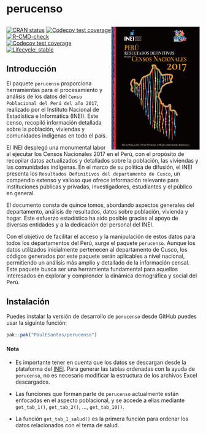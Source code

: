 
<!-- README.md is generated from README.Rmd. Please edit that file -->

# perucenso

## <a href='https://github.com/PaulESantos/perucenso'><img src='man/figures/censo_2017.jpg' align="right" height="320" width="230"  alt="Censo 2017" /></a>

<!-- badges: start -->

[![CRAN
status](https://www.r-pkg.org/badges/version/perucenso)](https://CRAN.R-project.org/package=perucenso)
[![Codecov test
coverage](https://codecov.io/gh/PaulESantos/perucenso/branch/master/graph/badge.svg)](https://app.codecov.io/gh/PaulESantos/perucenso?branch=master)
[![R-CMD-check](https://github.com/PaulESantos/perucenso/actions/workflows/R-CMD-check.yaml/badge.svg)](https://github.com/PaulESantos/perucenso/actions/workflows/R-CMD-check.yaml)
[![Codecov test
coverage](https://codecov.io/gh/PaulESantos/perucenso/graph/badge.svg)](https://app.codecov.io/gh/PaulESantos/perucenso)
[![Lifecycle:
stable](https://img.shields.io/badge/lifecycle-stable-brightgreen.svg)](https://lifecycle.r-lib.org/articles/stages.html#stable)
<!-- badges: end -->

## Introducción

El paquete `perucenso` proporciona herramientas para el procesamiento y
análisis de los datos del `Censo Poblacional del Perú del año 2017`,
realizado por el Instituto Nacional de Estadística e Informática (INEI).
Este censo, recopiló información detallada sobre la población, viviendas
y comunidades indígenas en todo el país.

El INEI desplegó una monumental labor al ejecutar los Censos Nacionales
2017 en el Perú, con el propósito de recopilar datos actualizados y
detallados sobre la población, las viviendas y las comunidades
indígenas. En el marco de su política de difusión, el INEI presenta los
`Resultados Definitivos del departamento de Cusco`, un compendio extenso
y valioso que ofrece información relevante para instituciones públicas y
privadas, investigadores, estudiantes y el público en general.

El documento consta de quince tomos, abordando aspectos generales del
departamento, análisis de resultados, datos sobre población, vivienda y
hogar. Este esfuerzo estadístico ha sido posible gracias al apoyo de
diversas entidades y a la dedicación del personal del INEI.

Con el objetivo de facilitar el acceso y la manipulación de estos datos
para todos los departamentos del Perú, surge el paquete `perucenso`.
Aunque los datos utilizados inicialmente pertenecen al departamento de
Cusco, los códigos generados por este paquete serán aplicables a nivel
nacional, permitiendo un análisis más amplio y detallado de la
información censal. Este paquete busca ser una herramienta fundamental
para aquellos interesados en explorar y comprender la dinámica
demográfica y social del Perú.

## Instalación

Puedes instalar la versión de desarrollo de `perucenso` desde GitHub
puedes usar la siguinte función:

``` r
pak::pak("PaulESantos/perucenso")
```

#### Nota

- Es importante tener en cuenta que los datos se descargan desde la
  plataforma del
  [INEI](https://censo2017.inei.gob.pe/resultados-definitivos-de-los-censos-nacionales-2017/).
  Para generar las tablas ordenadas con la ayuda de `perucenso`, no es
  necesario modificar la estructura de los archivos Excel descargados.

- Las funciones que forman parte de `perucenso` actualmente están
  enfocadas en el aspecto poblacional, y se accede a ellas mediante
  `get_tab_1()`, `get_tab_2()`, …, `get_tab_10()`.

- La función `get_tab_1_salud()` es la primera función para ordenar los
  datos relacionados con el tema de salud.
